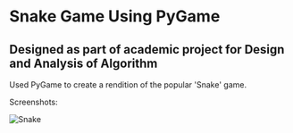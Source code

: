 # Snake Game Using PyGame

## Designed as part of academic project for Design and Analysis of Algorithm
Used PyGame to create a rendition of the popular 'Snake' game.

Screenshots:

![Snake]("./snake.png")